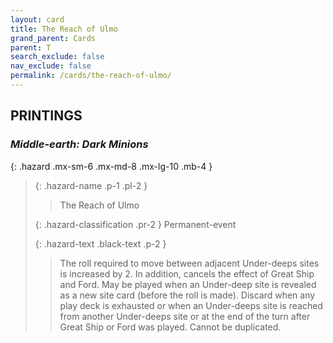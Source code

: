 ```yaml
---
layout: card
title: The Reach of Ulmo
grand_parent: Cards
parent: T
search_exclude: false
nav_exclude: false
permalink: /cards/the-reach-of-ulmo/
---
```


## PRINTINGS


### _Middle-earth: Dark Minions_

{: .hazard .mx-sm-6 .mx-md-8 .mx-lg-10 .mb-4 }
> {: .hazard-name .p-1 .pl-2 }
> > <div class="hazard-mp"></div>
> > <div class="card-name">The Reach of Ulmo</div>
>
> {: .hazard-classification .pr-2 }
> Permanent-event
>
> {: .hazard-text .black-text .p-2 }
> > The roll required to move between adjacent Under-deeps sites is increased by 2. In addition, cancels the effect of Great Ship and Ford. May be played when an Under-deep site is revealed as a new site card (before the roll is made). Discard when any play deck is exhausted or when an Under-deeps site is reached from another Under-deeps site or at the end of the turn after Great Ship or Ford was played. Cannot be duplicated.  
>
